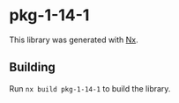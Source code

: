 # pkg-1-14-1

This library was generated with [Nx](https://nx.dev).

## Building

Run `nx build pkg-1-14-1` to build the library.
